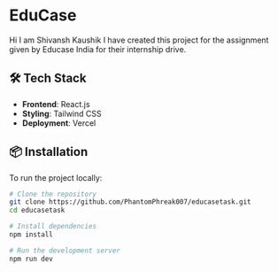 # EduCase

Hi I am Shivansh Kaushik I have created this project for the assignment given by Educase India for their internship drive. 


## 🛠️ Tech Stack

- **Frontend**: React.js 
- **Styling**: Tailwind CSS
- **Deployment**: Vercel 


## 📦 Installation

To run the project locally:

```bash
# Clone the repository
git clone https://github.com/PhantomPhreak007/educasetask.git
cd educasetask

# Install dependencies
npm install

# Run the development server
npm run dev
